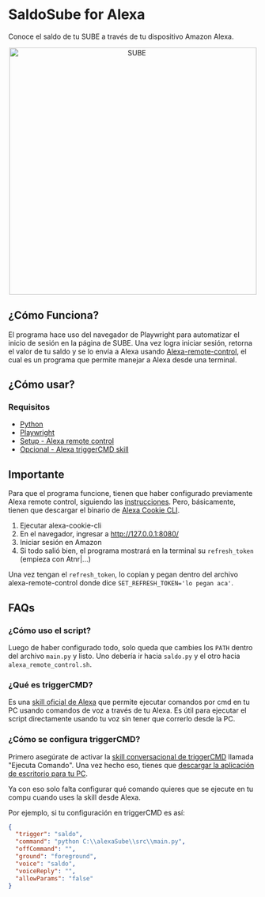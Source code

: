 # SaldoSube for Alexa
Conoce el saldo de tu SUBE a través de tu dispositivo Amazon Alexa.

<div align="center">
    <img src="https://www.mendoza.gov.ar/wp-content/uploads/sites/5/2019/10/post-SUBE-1-01.png" alt="SUBE" style="width: 500px; height: auto;">
</div>

## ¿Cómo Funciona?
El programa hace uso del navegador de Playwright para automatizar el inicio de sesión en la página de SUBE. Una vez logra iniciar sesión, retorna el valor de tu saldo y se lo envía a Alexa usando [Alexa-remote-control](https://github.com/adn77/alexa-remote-control), el cual es un programa que permite manejar a Alexa desde una terminal.

## ¿Cómo usar?
### Requisitos
- [Python](https://www.python.org/downloads/)
- [Playwright](https://playwright.dev/python/docs/intro)
- [Setup - Alexa remote control](https://github.com/adn77/alexa-remote-control)
- [Opcional - Alexa triggerCMD skill](https://www.triggercmd.com)

## Importante
Para que el programa funcione, tienen que haber configurado previamente Alexa remote control, siguiendo las [instrucciones](https://github.com/adn77/alexa-remote-control). Pero, básicamente, tienen que descargar el binario de [Alexa Cookie CLI](https://github.com/adn77/alexa-cookie-cli/releases).

1. Ejecutar alexa-cookie-cli
2. En el navegador, ingresar a http://127.0.0.1:8080/
3. Iniciar sesión en Amazon
4. Si todo salió bien, el programa mostrará en la terminal su `refresh_token` (empieza con Atnr|...)

Una vez tengan el `refresh_token`, lo copian y pegan dentro del archivo alexa-remote-control donde dice `SET_REFRESH_TOKEN='lo pegan aca'`.

## FAQs
### ¿Cómo uso el script?
Luego de haber configurado todo, solo queda que cambies los `PATH` dentro del archivo `main.py` y listo. Uno debería ir hacia `saldo.py` y el otro hacia `alexa_remote_control.sh`.

### ¿Qué es triggerCMD?
Es una [skill oficial de Alexa](https://www.amazon.com/gp/product/B074TV61DK) que permite ejecutar comandos por cmd en tu PC usando comandos de voz a través de tu Alexa. Es útil para ejecutar el script directamente usando tu voz sin tener que correrlo desde la PC.

### ¿Cómo se configura triggerCMD?
Primero asegúrate de activar la [skill conversacional de triggerCMD](https://www.amazon.com/gp/product/B074TV61DK) llamada "Ejecuta Comando". Una vez hecho eso, tienes que [descargar la aplicación de escritorio para tu PC](https://triggercmd.com/es/).

Ya con eso solo falta configurar qué comando quieres que se ejecute en tu compu cuando uses la skill desde Alexa.

Por ejemplo, si tu configuración en triggerCMD es así:
```json
{
  "trigger": "saldo",
  "command": "python C:\\alexaSube\\src\\main.py",
  "offCommand": "",
  "ground": "foreground",
  "voice": "saldo",
  "voiceReply": "",
  "allowParams": "false"
}
